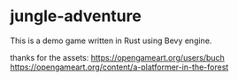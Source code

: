 # jungle-adventure
This is a demo game written in Rust using Bevy engine.

thanks for the assets: https://opengameart.org/users/buch
https://opengameart.org/content/a-platformer-in-the-forest
